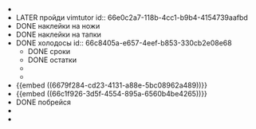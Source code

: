 -
- LATER пройди vimtutor
  id:: 66e0c2a7-118b-4cc1-b9b4-4154739aafbd
- DONE наклейки на ножи
- DONE наклейки на тапки
- DONE холодосы
  id:: 66c8405a-e657-4eef-b853-330cb2e08e68
	- DONE сроки
	- DONE остатки
	-
	-
- {{embed ((6679f284-cd23-4131-a88e-5bc08962a489))}}
- {{embed ((66c1f926-3d5f-4554-895a-6560b4be4265))}}
- DONE побрейся
-
-